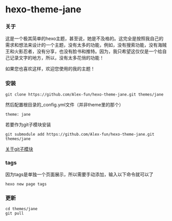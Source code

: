# hexo-theme-jane

### 关于

这是一个极其简单的hexo主题，甚至说，她是不及格的。这完全是按照我自己的需求和想法来设计的一个主题，没有太多的功能，例如，没有搜索功能，没有海贼王和火影忍者，没有分享，也没有脸书和推特。因为，我只希望这仅仅是一个给自己记录文字的地方，所以，没有太多花俏的功能！

如果您也喜欢这样，欢迎您使用的我的主题！

### 安装

```
git clone https://github.com/Alex-fun/hexo-theme-jane.git themes/jane
```

然后配置根目录的_config.yml文件（并非theme里的那个）

```
theme: jane
```

若要作为git子模块安装
```
git submodule add https://github.com/Alex-fun/hexo-theme-jane.git themes/jane
```
[关于git子模块](https://yuguo.us/weblog/git-submodule/)

### tags
因为tags是单独一个页面展示，所以需要手动添加，输入以下命令就可以了

```
hexo new page tags
```

### 更新

```
cd themes/jane
git pull
```

